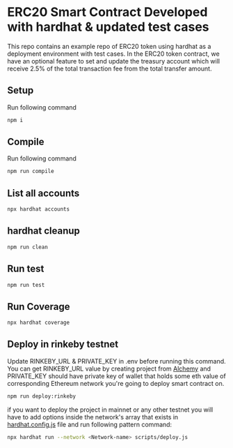 # ERC20 Smart Contract Developed with hardhat & updated test cases

This repo contains an example repo of ERC20 token using hardhat as a deployment environment with test cases. In the ERC20 token contract, we have an optional feature to set and update the treasury account which will receive 2.5% of the total transaction fee from the total transfer amount.

## Setup
Run following command
```bash
npm i
```

## Compile
Run following command
```bash
npm run compile
```

## List all accounts
```bash
npx hardhat accounts
```

## hardhat cleanup
```bash
npm run clean
```

## Run test
```bash
npm run test
```

## Run Coverage
```bash
npx hardhat coverage
```

##  Deploy in rinkeby testnet
Update RINKEBY_URL & PRIVATE_KEY in .env before running this command. You can get RINKEBY_URL value by creating project from [Alchemy](https://www.alchemy.com/) and PRIVATE_KEY should have private key of wallet that holds some eth value of corresponding Ethereum network you're going to deploy smart contract on.
```bash
npm run deploy:rinkeby
``` 
if you want to deploy the project in mainnet or any other testnet you will have to add options inside the network's array that exists in [hardhat.config.js](hardhat.config.js) file and run following pattern command:
```bash
npx hardhat run --network <Network-name> scripts/deploy.js
```
